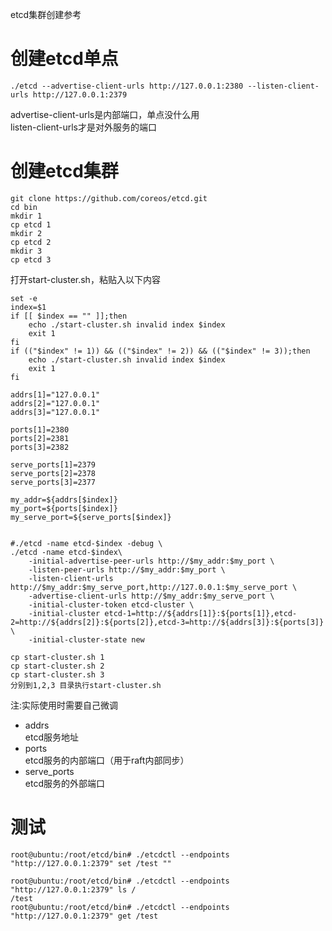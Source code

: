 etcd集群创建参考

# 创建etcd单点

```
./etcd --advertise-client-urls http://127.0.0.1:2380 --listen-client-urls http://127.0.0.1:2379
```

advertise-client-urls是内部端口，单点没什么用  
listen-client-urls才是对外服务的端口  

# 创建etcd集群

```
git clone https://github.com/coreos/etcd.git
cd bin
mkdir 1
cp etcd 1
mkdir 2
cp etcd 2
mkdir 3
cp etcd 3
```

打开start-cluster.sh，粘贴入以下内容

```
set -e
index=$1
if [[ $index == "" ]];then
    echo ./start-cluster.sh invalid index $index
    exit 1
fi
if (("$index" != 1)) && (("$index" != 2)) && (("$index" != 3));then
    echo ./start-cluster.sh invalid index $index
    exit 1
fi

addrs[1]="127.0.0.1"
addrs[2]="127.0.0.1"
addrs[3]="127.0.0.1"

ports[1]=2380
ports[2]=2381
ports[3]=2382

serve_ports[1]=2379
serve_ports[2]=2378
serve_ports[3]=2377

my_addr=${addrs[$index]}
my_port=${ports[$index]}
my_serve_port=${serve_ports[$index]}


#./etcd -name etcd-$index -debug \
./etcd -name etcd-$index\
    -initial-advertise-peer-urls http://$my_addr:$my_port \
    -listen-peer-urls http://$my_addr:$my_port \
    -listen-client-urls http://$my_addr:$my_serve_port,http://127.0.0.1:$my_serve_port \
    -advertise-client-urls http://$my_addr:$my_serve_port \
    -initial-cluster-token etcd-cluster \
    -initial-cluster etcd-1=http://${addrs[1]}:${ports[1]},etcd-2=http://${addrs[2]}:${ports[2]},etcd-3=http://${addrs[3]}:${ports[3]} \
    -initial-cluster-state new
```

```
cp start-cluster.sh 1
cp start-cluster.sh 2
cp start-cluster.sh 3
分别到1,2,3 目录执行start-cluster.sh
```

注:实际使用时需要自己微调  
* addrs  
etcd服务地址  
* ports  
etcd服务的内部端口（用于raft内部同步）  
* serve\_ports  
etcd服务的外部端口  

# 测试

```
root@ubuntu:/root/etcd/bin# ./etcdctl --endpoints "http://127.0.0.1:2379" set /test ""

root@ubuntu:/root/etcd/bin# ./etcdctl --endpoints "http://127.0.0.1:2379" ls /
/test
root@ubuntu:/root/etcd/bin# ./etcdctl --endpoints "http://127.0.0.1:2379" get /test
```
